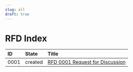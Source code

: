 ```yaml
---
slug: all
draft: true
---
```


# RFD Index

| ID   | State | Title |
| :--- | :---  | :---  |
| 0001 | created  | [RFD 0001 Request for Discussion](./0001/index.md) |